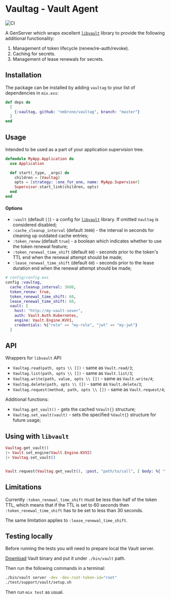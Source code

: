 # Vaultag - Vault Agent

![CI](https://github.com/nmbrone/vaultag/workflows/CI/badge.svg)

A GenServer which wraps excellent [`libvault`](https://github.com/matthewoden/libvault) library 
to provide the following additional functionality:

1. Management of token lifecycle (renew/re-auth/revoke).
2. Caching for secrets.
3. Management of lease renewals for secrets.

## Installation

The package can be installed by adding `vaultag` to your list of dependencies in `mix.exs`:

```elixir
def deps do
  [
    {:vaultag, github: "nmbrone/vaultag", branch: "master"}
  ]
end
```

## Usage

Intended to be used as a part of your application supervision tree.

```elixir
defmodule MyApp.Application do
  use Application

  def start(_type, _args) do
    children = [Vaultag]
    opts = [strategy: :one_for_one, name: MyApp.Supervisor]
    Supervisor.start_link(children, opts)
  end
end
```

#### Options

- `:vault` (default `[]`) - a config for [`libvault`](https://github.com/matthewoden/libvault) 
library. If omitted `Vaultag` is considered disabled;
- `:cache_cleanup_interval` (default `3600`) -  the interval in seconds for cleaning up outdated 
cache entries;
- `:token_renew` (default `true`) - a boolean which indicates whether to use the token renewal 
feature; 
- `:token_renewal_time_shift` (default `60`) - seconds prior to the token's TTL end when the renewal 
attempt should be made;
- `:lease_renewal_time_shift` (default `60`) - seconds prior to the lease duration end when the 
renewal attempt should be made;

```elixir
# config/config.exs
config :vaultag,
  cache_cleanup_interval: 3600,
  token_renew: true,
  token_renewal_time_shift: 60,
  lease_renewal_time_shift: 60,
  vault: [
    host: "http://my-vault-sever",
    auth: Vault.Auth.Kubernetes,
    engine: Vault.Engine.KVV1,
    credentials: %{"role" => "my-role", "jwt" => "my-jwt"}
  ]
```

## API

Wrappers for `libvault` API:
- `Vaultag.read(path, opts \\ [])` - same as `Vault.read/3`;
- `Vaultag.list(path, opts \\ [])` - same as `Vault.list/3`;
- `Vaultag.write(path, value, opts \\ [])` - same as `Vault.write/4`;
- `Vaultag.delete(path, opts \\ [])` - same as `Vault.delete/3`;
- `Vaultag.request(method, path, opts \\ [])` - same as `Vault.request/4`;

Additional functions:
- `Vaultag.get_vault()` - gets the cached `%Vault{}` structure;
- `Vaultag.set_vault(vault)` - sets the specified `%Vault{}` structure for future usage;

## Using with `libvault`

```elixir
Vaultag.get_vault()
|> Vault.set_engine(Vault.Engine.KVV2)
|> Vaultag.set_vault()


Vault.request(Vaultag.get_vault(), :post, "path/to/call", [ body: %{ "foo" => "bar"}])
```

## Limitations

Currently `:token_renewal_time_shift` must be less than half of the token TTL, which means that if 
the TTL is set to 60 seconds then `:token_renewal_time_shift` has to be set to less than 30 seconds.

The same limitation applies to `:lease_renewal_time_shift`.

## Testing locally

Before running the tests you will need to prepare local the Vault server.

[Download](https://www.vaultproject.io/downloads) Vault binary and put it under `./bin/vault` path.

Then run the following commands in a terminal:

```bash
./bin/vault server -dev -dev-root-token-id="root"
./test/support/vault/setup.sh
```

Then run `mix test` as usual.
